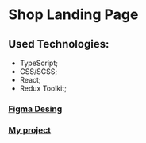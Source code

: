 # Shop Landing Page

## Used Technologies:
- TypeScript;
- CSS/SCSS;
- React;
- Redux Toolkit;

### [Figma Desing](https://www.figma.com/file/UyRTxOVJvoMyjlcr70eH66/%5BPublished%5D%5BRU%5D-%C2%AB%D0%A1%D1%83%D0%BB%D1%82%D0%B0%D0%BD%C2%BB?node-id=0-1&t=cyMhJMuhcoTUI0yH-0)
### [My project](https://olya-yevsieienko.github.io/my_landing-sultan-main/)

